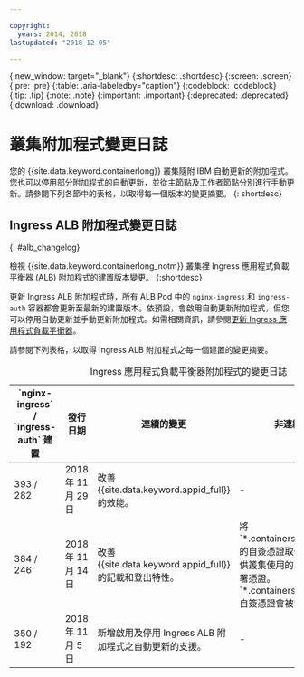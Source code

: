 ```yaml
---

copyright:
  years: 2014, 2018
lastupdated: "2018-12-05"

---
```


{:new_window: target="_blank"}
{:shortdesc: .shortdesc}
{:screen: .screen}
{:pre: .pre}
{:table: .aria-labeledby="caption"}
{:codeblock: .codeblock}
{:tip: .tip}
{:note: .note}
{:important: .important}
{:deprecated: .deprecated}
{:download: .download}


# 叢集附加程式變更日誌

您的 {{site.data.keyword.containerlong}} 叢集隨附 IBM 自動更新的附加程式。您也可以停用部分附加程式的自動更新，並從主節點及工作者節點分別進行手動更新。請參閱下列各節中的表格，以取得每一個版本的變更摘要。
{: shortdesc}

## Ingress ALB 附加程式變更日誌
{: #alb_changelog}

檢視 {{site.data.keyword.containerlong_notm}} 叢集裡 Ingress 應用程式負載平衡器 (ALB) 附加程式的建置版本變更。
{:shortdesc}

更新 Ingress ALB 附加程式時，所有 ALB Pod 中的 `nginx-ingress` 和 `ingress-auth` 容器都會更新至最新的建置版本。依預設，會啟用自動更新附加程式，但您可以停用自動更新並手動更新附加程式。如需相關資訊，請參閱[更新 Ingress 應用程式負載平衡器](cs_cluster_update.html#alb)。

請參閱下列表格，以取得 Ingress ALB 附加程式之每一個建置的變更摘要。

<table summary="Ingress 應用程式負載平衡器附加程式的建置變更概觀">
<caption>Ingress 應用程式負載平衡器附加程式的變更日誌</caption>
<thead>
<tr>
<th>`nginx-ingress` / `ingress-auth` 建置</th>
<th>發行日期</th>
<th>連續的變更</th>
<th>非連續的變更</th>
</tr>
</thead>
<tbody>
<tr>
<td>393 / 282</td>
<td>2018 年 11 月 29 日</td>
<td>改善 {{site.data.keyword.appid_full}} 的效能。</td>
<td>-</td>
</tr>
<tr>
<td>384 / 246</td>
<td>2018 年 11 月 14 日</td>
<td>改善 {{site.data.keyword.appid_full}} 的記載和登出特性。</td>
<td>將 `*.containers.mybluemix.net` 的自簽憑證取代為自動產生並供叢集使用的 LetsEncrypt 簽署憑證。`*.containers.mybluemix.net` 自簽憑證會被移除。</td>
</tr>
<tr>
<td>350 / 192</td>
<td>2018 年 11 月 5 日</td>
<td>新增啟用及停用 Ingress ALB 附加程式之自動更新的支援。</td>
<td>-</td>
</tr>
</tbody>
</table>

